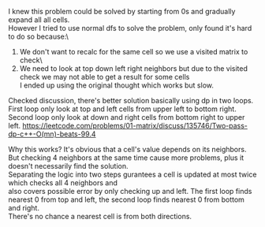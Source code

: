I knew this problem could be solved by starting from 0s and gradually expand all all cells.\
However I tried to use normal dfs to solve the problem, only found it's hard to do so because:\
1. We don't want to recalc for the same cell so we use a visited matrix to check\
2. We need to look at top down left right neighbors but due to the visited check we may not able to get a result for some cells\
I ended up using the original thought which works but slow.

Checked discussion, there's better solution basically using dp in two loops.\
First loop only look at top and left cells from upper left to bottom right.\
Second loop only look at down and right cells from bottom right to upper left.
https://leetcode.com/problems/01-matrix/discuss/135746/Two-pass-dp-c++-O(mn)-beats-99.4

Why this works? It's obvious that a cell's value depends on its neighbors.\
But checking 4 neighbors at the same time cause more problems, plus it doesn't necessarily find the solution.\
Separating the logic into two steps gurantees a cell is updated at most twice which checks all 4 neighbors and \
also covers possible error by only checking up and left.
The first loop finds nearest 0 from top and left, the second loop finds nearest 0 from bottom and right.\
There's no chance a nearest cell is from both directions.
